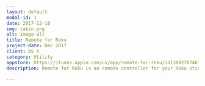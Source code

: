 ```yaml
---
layout: default
modal-id: 1
date: 2017-12-18
img: cabin.png
alt: image-alt
title: Remote for Roku
project-date: Dec 2017
client: OS X
category: Utility
appstore: https://itunes.apple.com/us/app/remote-for-roku/id1308270746?mt=12
description: Remote for Roku is an remote controller for your Roku stick, it lets you easily control your Roku from your iMac/MacbookPro. you will never worry about losing your Roku remote again. More than that, the app allows you to cast all formats of your video/music to Roku. Just simply connect to your wifi to begin.

---
```

